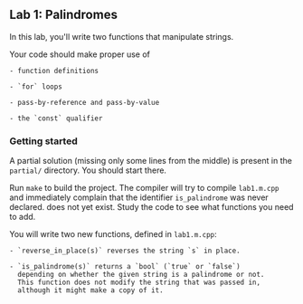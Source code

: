 ## Lab 1: Palindromes

In this lab, you'll write two functions that manipulate strings.

Your code should make proper use of

    - function definitions

    - `for` loops

    - pass-by-reference and pass-by-value

    - the `const` qualifier

### Getting started

A partial solution (missing only some lines from the middle) is present
in the `partial/` directory. You should start there.

Run `make` to build the project. The compiler will try to compile `lab1.m.cpp`
and immediately complain that the identifier `is_palindrome` was never declared.
does not yet exist. Study the code to see what functions you need to add.

You will write two new functions, defined in `lab1.m.cpp`:

    - `reverse_in_place(s)` reverses the string `s` in place.

    - `is_palindrome(s)` returns a `bool` (`true` or `false`)
      depending on whether the given string is a palindrome or not.
      This function does not modify the string that was passed in,
      although it might make a copy of it.
